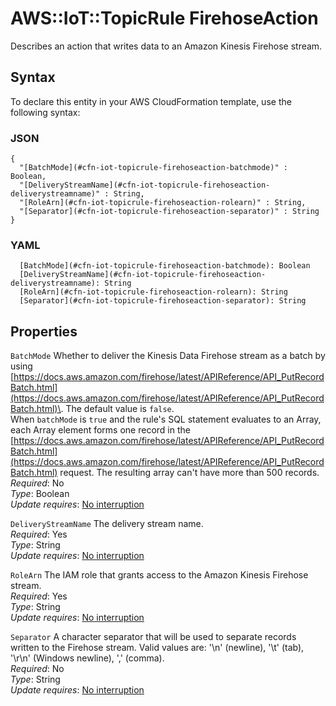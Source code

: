 # AWS::IoT::TopicRule FirehoseAction<a name="aws-properties-iot-topicrule-firehoseaction"></a>

Describes an action that writes data to an Amazon Kinesis Firehose stream\.

## Syntax<a name="aws-properties-iot-topicrule-firehoseaction-syntax"></a>

To declare this entity in your AWS CloudFormation template, use the following syntax:

### JSON<a name="aws-properties-iot-topicrule-firehoseaction-syntax.json"></a>

```
{
  "[BatchMode](#cfn-iot-topicrule-firehoseaction-batchmode)" : Boolean,
  "[DeliveryStreamName](#cfn-iot-topicrule-firehoseaction-deliverystreamname)" : String,
  "[RoleArn](#cfn-iot-topicrule-firehoseaction-rolearn)" : String,
  "[Separator](#cfn-iot-topicrule-firehoseaction-separator)" : String
}
```

### YAML<a name="aws-properties-iot-topicrule-firehoseaction-syntax.yaml"></a>

```
  [BatchMode](#cfn-iot-topicrule-firehoseaction-batchmode): Boolean
  [DeliveryStreamName](#cfn-iot-topicrule-firehoseaction-deliverystreamname): String
  [RoleArn](#cfn-iot-topicrule-firehoseaction-rolearn): String
  [Separator](#cfn-iot-topicrule-firehoseaction-separator): String
```

## Properties<a name="aws-properties-iot-topicrule-firehoseaction-properties"></a>

`BatchMode` <a name="cfn-iot-topicrule-firehoseaction-batchmode"></a>
Whether to deliver the Kinesis Data Firehose stream as a batch by using [https://docs.aws.amazon.com/firehose/latest/APIReference/API_PutRecordBatch.html](https://docs.aws.amazon.com/firehose/latest/APIReference/API_PutRecordBatch.html)\. The default value is `false`\.  
When `batchMode` is `true` and the rule's SQL statement evaluates to an Array, each Array element forms one record in the [https://docs.aws.amazon.com/firehose/latest/APIReference/API_PutRecordBatch.html](https://docs.aws.amazon.com/firehose/latest/APIReference/API_PutRecordBatch.html) request\. The resulting array can't have more than 500 records\.  
_Required_: No  
_Type_: Boolean  
_Update requires_: [No interruption](https://docs.aws.amazon.com/AWSCloudFormation/latest/UserGuide/using-cfn-updating-stacks-update-behaviors.html#update-no-interrupt)

`DeliveryStreamName` <a name="cfn-iot-topicrule-firehoseaction-deliverystreamname"></a>
The delivery stream name\.  
_Required_: Yes  
_Type_: String  
_Update requires_: [No interruption](https://docs.aws.amazon.com/AWSCloudFormation/latest/UserGuide/using-cfn-updating-stacks-update-behaviors.html#update-no-interrupt)

`RoleArn` <a name="cfn-iot-topicrule-firehoseaction-rolearn"></a>
The IAM role that grants access to the Amazon Kinesis Firehose stream\.  
_Required_: Yes  
_Type_: String  
_Update requires_: [No interruption](https://docs.aws.amazon.com/AWSCloudFormation/latest/UserGuide/using-cfn-updating-stacks-update-behaviors.html#update-no-interrupt)

`Separator` <a name="cfn-iot-topicrule-firehoseaction-separator"></a>
A character separator that will be used to separate records written to the Firehose stream\. Valid values are: '\\n' \(newline\), '\\t' \(tab\), '\\r\\n' \(Windows newline\), ',' \(comma\)\.  
_Required_: No  
_Type_: String  
_Update requires_: [No interruption](https://docs.aws.amazon.com/AWSCloudFormation/latest/UserGuide/using-cfn-updating-stacks-update-behaviors.html#update-no-interrupt)
